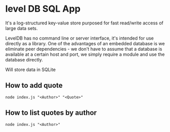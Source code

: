 # level DB SQL App
It's a log-structured key-value store purposed for fast read/write access of large data sets.

LevelDB has no command line or server interface, it's intended for use directly as a library. One of the advantages of an embedded database is we eliminate peer dependencies - we don't have to assume that a database is available at a certain host and port, we simply require a module and use the database directly.

Will store data in SQLite

## How to add quote
`node index.js "<Author>" "<Quote>"`

## How to list quotes by author
`node index.js "<Author>"`

